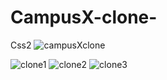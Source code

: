 # CampusX-clone-
Css2 
![campusXclone](https://user-images.githubusercontent.com/66555692/86783131-8d29e700-c07d-11ea-9982-6b23065ce831.gif)

![clone1](https://user-images.githubusercontent.com/66555692/86784488-332a2100-c07f-11ea-8318-7817741dbaae.jpg)
![clone2](https://user-images.githubusercontent.com/66555692/86784524-3cb38900-c07f-11ea-8474-0f219776279d.jpg)
![clone3](https://user-images.githubusercontent.com/66555692/86784540-42a96a00-c07f-11ea-9456-6608c22fb321.jpg)

